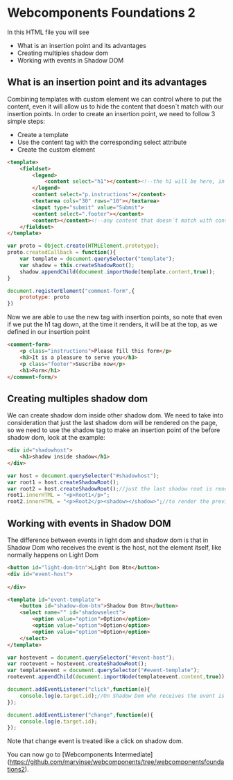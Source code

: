 # Webcomponents Foundations 2
In this HTML file you will see
- What is an insertion point and its advantages
- Creating multiples shadow dom
- Working with events in Shadow DOM

## What is an insertion point and its advantages
Combining templates with custom element we can control where to put the content, even it will allow us to hide the content that doesn´t match with our insertion points.
In order to create an insertion point, we need to follow 3 simple steps:
- Create a template
- Use the content tag with the corresponding select attribute
- Create the custom element

```html
<template>
	<fieldset>
		<legend>
			<content select="h1"></content><!--the h1 will be here, in this insertion point -->
		</legend>
		<content select="p.instructions"></content>
		<textarea cols="30" rows="10"></textarea>
		<input type="submit" value="Submit">
		<content select=".footer"></content>
		<content></content><!--any content that doesn´t match with content selectors above-->
	</fieldset>
</template>
```

```javascript
var proto = Object.create(HTMLElement.prototype);
proto.createdCallback = function(){
	var template = document.querySelector("template");
	var shadow = this.createShadowRoot();
	shadow.appendChild(document.importNode(template.content,true));
}

document.registerElement("comment-form",{
	prototype: proto
})
```

Now we are able to use the new tag with insertion points, so note that even if we put the h1 tag down, at the time it renders, it will be at the top, as we defined in our insertion point
```html
<comment-form>
	<p class="instructions">Please fill this form</p>
	<h3>It is a pleasure to serve you</h3>
	<p class="footer">Suscribe now</p>
	<h1>Form</h1>
</comment-form/>
```

## Creating multiples shadow dom
We can create shadow dom inside other shadow dom. We need to take into consideration that just the last shadow dom will be rendered on the page, so we need to use the shadow tag to make an insertion point of the before shadow dom, look at the example:

```html
<div id="shadowhost">
	<h1>shadow inside shadow</h1>
</div>
```

```javascript
var host = document.querySelector("#shadowhost");
var root1 = host.createShadowRoot();
var root2 = host.createShadowRoot();//just the last shadow root is rendered
root1.innerHTML = "<p>Root1</p>";
root2.innerHTML = "<p>Root2</p><shadow></shadow>";//to render the previous shadow dom we need to use the shadow tag, content tag can be used if it´s needed
```

## Working with events in Shadow DOM
The difference between events in light dom and shadow dom is that in Shadow Dom who receives the event is the host, not the element itself, like normally happens on Light Dom

```html
<button id="light-dom-btn">Light Dom Btn</button>
<div id="event-host">
	
</div>

<template id="event-template">
	<button id="shadow-dom-btn">Shadow Dom Btn</button>
	<select name="" id="shadowselect">
		<option value="option">Option</option>
		<option value="option">Option</option>
		<option value="option">Option</option>
	</select>
</template>
```

```javascript
var hostevent = document.querySelector("#event-host");
var rootevent = hostevent.createShadowRoot();
var templateevent = document.querySelector("#event-template");
rootevent.appendChild(document.importNode(templateevent.content,true));

document.addEventListener("click",function(e){
	console.log(e.target.id);//On Shadow Dom who receives the event is the container, not the element
});

document.addEventListener("change",function(e){
	console.log(e.target.id);
});
```

Note that change event is treated like a click on shadow dom.

You can now go to [Webcomponents Intermediate] (https://github.com/marvinse/webcomponents/tree/webcomponentsfoundations2).
